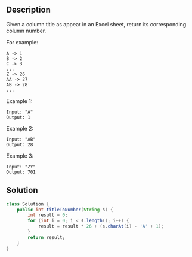 ## Description

Given a column title as appear in an Excel sheet, return its corresponding column number.

For example:

    A -> 1
    B -> 2
    C -> 3
    ...
    Z -> 26
    AA -> 27
    AB -> 28 
    ...
Example 1:
```
Input: "A"
Output: 1
```
Example 2:
```
Input: "AB"
Output: 28
```
Example 3:
```
Input: "ZY"
Output: 701
```

## Solution

```java
class Solution {
    public int titleToNumber(String s) {
        int result = 0;
        for (int i = 0; i < s.length(); i++) {
            result = result * 26 + (s.charAt(i) - 'A' + 1);
        }
        return result;
    }
}
```
